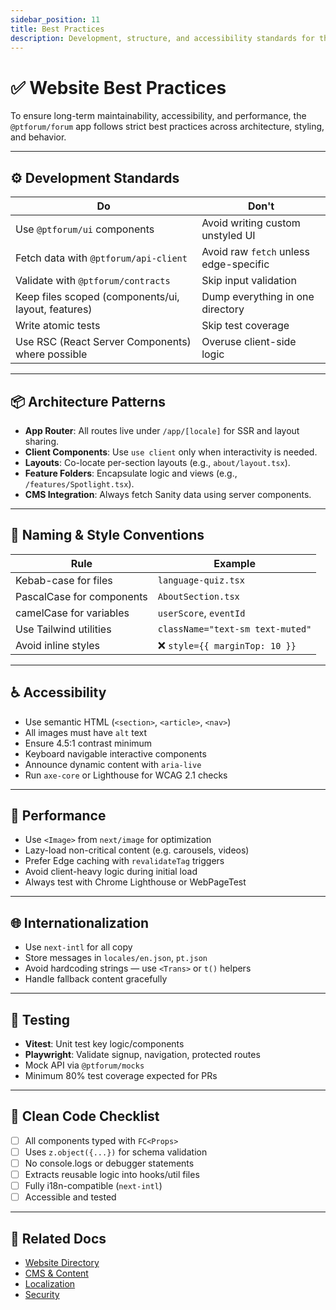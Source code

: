 ```yaml
---
sidebar_position: 11
title: Best Practices
description: Development, structure, and accessibility standards for the PFSA website
---
```


# ✅ Website Best Practices

To ensure long-term maintainability, accessibility, and performance, the `@ptforum/forum` app follows strict best practices across architecture, styling, and behavior.

---

## ⚙️ Development Standards

| Do | Don't |
|----|-------|
| Use `@ptforum/ui` components | Avoid writing custom unstyled UI |
| Fetch data with `@ptforum/api-client` | Avoid raw `fetch` unless edge-specific |
| Validate with `@ptforum/contracts` | Skip input validation |
| Keep files scoped (components/ui, layout, features) | Dump everything in one directory |
| Write atomic tests | Skip test coverage |
| Use RSC (React Server Components) where possible | Overuse client-side logic |

---

## 📦 Architecture Patterns

- **App Router**: All routes live under `/app/[locale]` for SSR and layout sharing.
- **Client Components**: Use `use client` only when interactivity is needed.
- **Layouts**: Co-locate per-section layouts (e.g., `about/layout.tsx`).
- **Feature Folders**: Encapsulate logic and views (e.g., `/features/Spotlight.tsx`).
- **CMS Integration**: Always fetch Sanity data using server components.

---

## 🧠 Naming & Style Conventions

| Rule | Example |
|------|---------|
| Kebab-case for files | `language-quiz.tsx` |
| PascalCase for components | `AboutSection.tsx` |
| camelCase for variables | `userScore`, `eventId` |
| Use Tailwind utilities | `className="text-sm text-muted"` |
| Avoid inline styles | ❌ `style={{ marginTop: 10 }}` |

---

## ♿ Accessibility

- Use semantic HTML (`<section>`, `<article>`, `<nav>`)
- All images must have `alt` text
- Ensure 4.5:1 contrast minimum
- Keyboard navigable interactive components
- Announce dynamic content with `aria-live`
- Run `axe-core` or Lighthouse for WCAG 2.1 checks

---

## 🚀 Performance

- Use `<Image>` from `next/image` for optimization
- Lazy-load non-critical content (e.g. carousels, videos)
- Prefer Edge caching with `revalidateTag` triggers
- Avoid client-heavy logic during initial load
- Always test with Chrome Lighthouse or WebPageTest

---

## 🌐 Internationalization

- Use `next-intl` for all copy
- Store messages in `locales/en.json`, `pt.json`
- Avoid hardcoding strings — use `<Trans>` or `t()` helpers
- Handle fallback content gracefully

---

## 🧪 Testing

- **Vitest**: Unit test key logic/components
- **Playwright**: Validate signup, navigation, protected routes
- Mock API via `@ptforum/mocks`
- Minimum 80% test coverage expected for PRs

---

## 🧼 Clean Code Checklist

- [ ] All components typed with `FC<Props>`
- [ ] Uses `z.object({...})` for schema validation
- [ ] No console.logs or debugger statements
- [ ] Extracts reusable logic into hooks/util files
- [ ] Fully i18n-compatible (`next-intl`)
- [ ] Accessible and tested

---

## 🔗 Related Docs

- [Website Directory](./2-directory.md)
- [CMS & Content](./6-cms.md)
- [Localization](./7-localization.md)
- [Security](./10-security.md)
